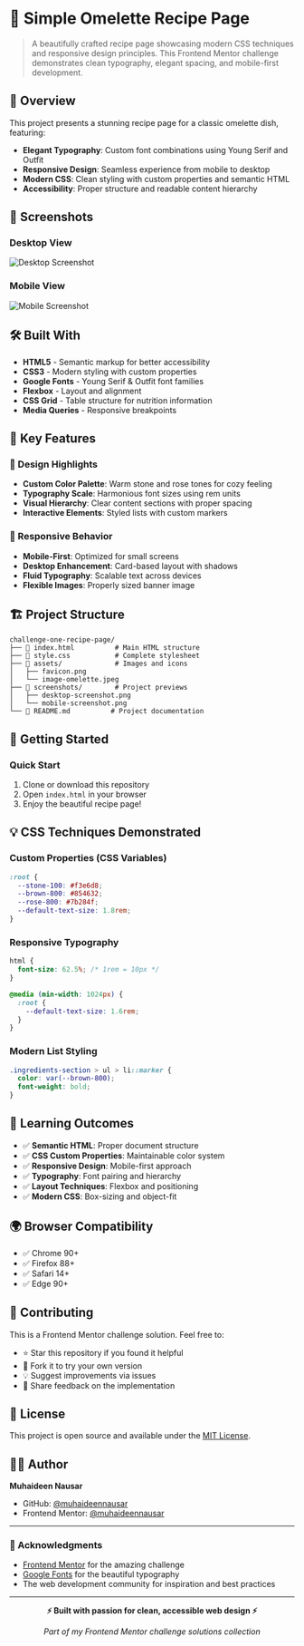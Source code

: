 # 🍳 Simple Omelette Recipe Page

> A beautifully crafted recipe page showcasing modern CSS techniques and responsive design principles. This Frontend Mentor challenge demonstrates clean typography, elegant spacing, and mobile-first development.

## 🌟 Overview

This project presents a stunning recipe page for a classic omelette dish, featuring:

- **Elegant Typography**: Custom font combinations using Young Serif and Outfit
- **Responsive Design**: Seamless experience from mobile to desktop
- **Modern CSS**: Clean styling with custom properties and semantic HTML
- **Accessibility**: Proper structure and readable content hierarchy

## 📸 Screenshots

### Desktop View
![Desktop Screenshot](./screenshots/desktop-screenshot.png)

### Mobile View
![Mobile Screenshot](./screenshots/mobile-screenshot.png)

## 🛠️ Built With

- **HTML5** - Semantic markup for better accessibility
- **CSS3** - Modern styling with custom properties
- **Google Fonts** - Young Serif & Outfit font families
- **Flexbox** - Layout and alignment
- **CSS Grid** - Table structure for nutrition information
- **Media Queries** - Responsive breakpoints

## 🎨 Key Features

### 🎯 Design Highlights
- **Custom Color Palette**: Warm stone and rose tones for cozy feeling
- **Typography Scale**: Harmonious font sizes using rem units
- **Visual Hierarchy**: Clear content sections with proper spacing
- **Interactive Elements**: Styled lists with custom markers

### 📱 Responsive Behavior
- **Mobile-First**: Optimized for small screens
- **Desktop Enhancement**: Card-based layout with shadows
- **Fluid Typography**: Scalable text across devices
- **Flexible Images**: Properly sized banner image

## 🏗️ Project Structure

```
challenge-one-recipe-page/
├── 📄 index.html          # Main HTML structure
├── 🎨 style.css           # Complete stylesheet
├── 📁 assets/             # Images and icons
│   ├── favicon.png
│   └── image-omelette.jpeg
├── 📁 screenshots/        # Project previews
│   ├── desktop-screenshot.png
│   └── mobile-screenshot.png
└── 📖 README.md          # Project documentation
```

## 🚀 Getting Started

### Quick Start
1. Clone or download this repository
2. Open `index.html` in your browser
3. Enjoy the beautiful recipe page!

## 💡 CSS Techniques Demonstrated

### Custom Properties (CSS Variables)
```css
:root {
  --stone-100: #f3e6d8;
  --brown-800: #854632;
  --rose-800: #7b284f;
  --default-text-size: 1.8rem;
}
```

### Responsive Typography
```css
html {
  font-size: 62.5%; /* 1rem = 10px */
}

@media (min-width: 1024px) {
  :root {
    --default-text-size: 1.6rem;
  }
}
```

### Modern List Styling
```css
.ingredients-section > ul > li::marker {
  color: var(--brown-800);
  font-weight: bold;
}
```

## 🎯 Learning Outcomes

- ✅ **Semantic HTML**: Proper document structure
- ✅ **CSS Custom Properties**: Maintainable color system
- ✅ **Responsive Design**: Mobile-first approach
- ✅ **Typography**: Font pairing and hierarchy
- ✅ **Layout Techniques**: Flexbox and positioning
- ✅ **Modern CSS**: Box-sizing and object-fit

## 🌍 Browser Compatibility

- ✅ Chrome 90+
- ✅ Firefox 88+
- ✅ Safari 14+
- ✅ Edge 90+

## 🤝 Contributing

This is a Frontend Mentor challenge solution. Feel free to:
- ⭐ Star this repository if you found it helpful
- 🍴 Fork it to try your own version
- 💡 Suggest improvements via issues
- 📝 Share feedback on the implementation

## 📜 License

This project is open source and available under the [MIT License](LICENSE).

## 👨‍💻 Author

**Muhaideen Nausar**
- GitHub: [@muhaideennausar](https://github.com/muhaideennausar)
- Frontend Mentor: [@muhaideennausar](https://www.frontendmentor.io/profile/muhaideennausar)

---

### 🙏 Acknowledgments

- [Frontend Mentor](https://www.frontendmentor.io) for the amazing challenge
- [Google Fonts](https://fonts.google.com) for the beautiful typography
- The web development community for inspiration and best practices

---

<div align="center">
  <p><strong>⚡ Built with passion for clean, accessible web design ⚡</strong></p>
  <p><em>Part of my Frontend Mentor challenge solutions collection</em></p>
</div>